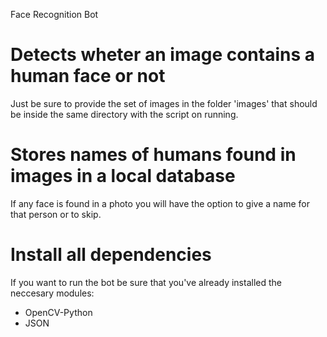 Face Recognition Bot

# Detects wheter an image contains a human face or not
Just be sure to provide the set of images in the folder 'images' that should be inside the same directory with the script on running.

# Stores names of humans found in images in a local database
If any face is found in a photo you will have the option to give a name for that person or to skip.

# Install all dependencies
If you want to run the bot be sure that you've already installed the neccesary modules: 
* OpenCV-Python
* JSON